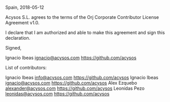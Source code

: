 Spain, 2018-05-12

Acysos S.L. agrees to the terms of the Orj Corporate Contributor License
Agreement v1.0.

I declare that I am authorized and able to make this agreement and sign this
declaration.

Signed,

Ignacio Ibeas ignacio@acysos.com https://github.com/acysos

List of contributors:

Ignacio Ibeas info@acysos.com https://github.com/acysos
Ignacio Ibeas ignacio@acysos.com https://github.com/acysos
Alex Ezquebo alexander@acysos.com https://github.com/acysos
Leonidas Pezo leonidas@acysos.com https://github.com/acysos
